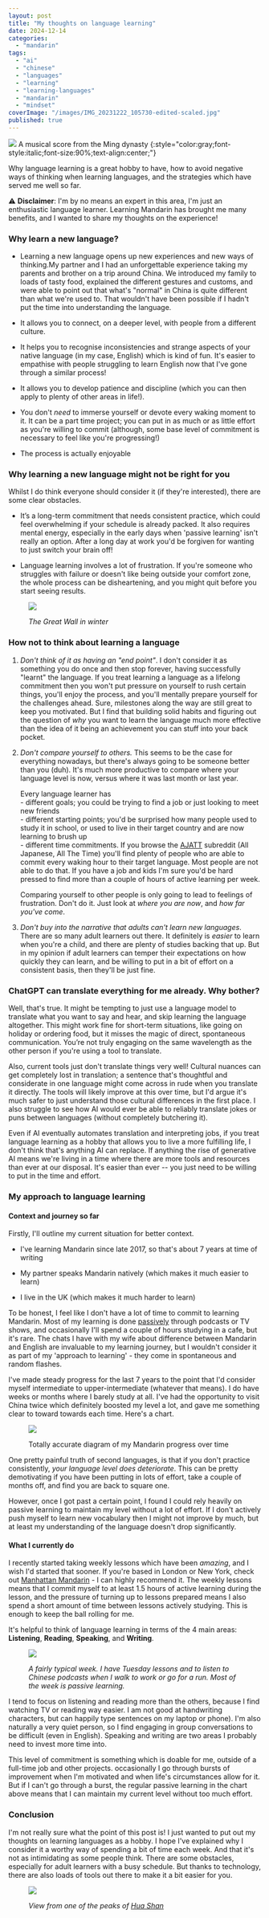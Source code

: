 ```yaml
---
layout: post
title: "My thoughts on language learning"
date: 2024-12-14
categories: 
  - "mandarin"
tags: 
  - "ai"
  - "chinese"
  - "languages"
  - "learning"
  - "learning-languages"
  - "mandarin"
  - "mindset"
coverImage: "/images/IMG_20231222_105730-edited-scaled.jpg"
published: true
---
```


![](/images/IMG_20231222_105730-edited-scaled.jpg)
A musical score from the Ming dynasty
{:style="color:gray;font-style:italic;font-size:90%;text-align:center;"}


Why language learning is a great hobby to have, how to avoid negative ways of thinking when learning languages, and the strategies which have served me well so far.

⚠️ **Disclaimer**: I'm by no means an expert in this area, I'm just an enthusiastic language learner. Learning Mandarin has brought me many benefits, and I wanted to share my thoughts on the experience!

### Why learn a new language?

- Learning a new language opens up new experiences and new ways of thinking.My partner and I had an unforgettable experience taking my parents and brother on a trip around China. We introduced my family to loads of tasty food, explained the different gestures and customs, and were able to point out that what's "normal" in China is quite different than what we're used to. That wouldn't have been possible if I hadn't put the time into understanding the language.

- It allows you to connect, on a deeper level, with people from a different culture.

- It helps you to recognise inconsistencies and strange aspects of your native language (in my case, English) which is kind of fun. It's easier to empathise with people struggling to learn English now that I've gone through a similar process!

- It allows you to develop patience and discipline (which you can then apply to plenty of other areas in life!).

- You don't _need_ to immerse yourself or devote every waking moment to it. It can be a part time project; you can put in as much or as little effort as you're willing to commit (although, some base level of commitment is necessary to feel like you're progressing!)

- The process is actually enjoyable

### Why learning a new language might not be right for you

Whilst I do think everyone should consider it (if they're interested), there are some clear obstacles.

- It’s a long-term commitment that needs consistent practice, which could feel overwhelming if your schedule is already packed. It also requires mental energy, especially in the early days when 'passive learning' isn't really an option. After a long day at work you'd be forgiven for wanting to just switch your brain off!

- Language learning involves a lot of frustration. If you're someone who struggles with failure or doesn't like being outside your comfort zone, the whole process can be disheartening, and you might quit before you start seeing results.

<figure>

![](/images/IMG_20231224_105418-edited-scaled.jpg)

<figcaption>

_The Great Wall in winter_

</figcaption>

</figure>

### How not to think about learning a language

1. _Don't think of it as having an "end point"_. I don't consider it as something you do once and then stop forever, having successfully "learnt" the language. If you treat learning a language as a lifelong commitment then you won't put pressure on yourself to rush certain things, you'll enjoy the process, and you'll mentally prepare yourself for the challenges ahead. Sure, milestones along the way are still great to keep you motivated. But I find that building solid habits and figuring out the question of _why_ you want to learn the language much more effective than the idea of it being an achievement you can stuff into your back pocket.  
    

3. _Don't compare yourself to others._ This seems to be the case for everything nowadays, but there's always going to be someone better than you (duh). It's much more productive to compare where your language level is now, versus where it was last month or last year.  
      
    Every language learner has  
    \- different goals; you could be trying to find a job or just looking to meet new friends  
    \- different starting points; you'd be surprised how many people used to study it in school, or used to live in their target country and are now learning to brush up  
    \- different time commitments. If you browse the [AJATT](https://www.reddit.com/r/ajatt/) subreddit (All Japanese, All The Time) you'll find plenty of people who are able to commit every waking hour to their target language. Most people are not able to do that. If you have a job and kids I'm sure you'd be hard pressed to find more than a couple of hours of active learning per week.  
      
    Comparing yourself to other people is only going to lead to feelings of frustration. Don't do it. Just look at _where you are now_, and _how far you've come_.  
    

5. _Don't buy into the narrative that adults can't learn new languages_. There are so many adult learners out there. It definitely is _easier_ to learn when you're a child, and there are plenty of studies backing that up. But in my opinion if adult learners can temper their expectations on how quickly they can learn, and be willing to put in a bit of effort on a consistent basis, then they'll be just fine.

### ChatGPT can translate everything for me already. Why bother?

Well, that's true. It might be tempting to just use a language model to translate what you want to say and hear, and skip learning the language altogether. This might work fine for short-term situations, like going on holiday or ordering food, but it misses the magic of direct, spontaneous communication. You’re not truly engaging on the same wavelength as the other person if you're using a tool to translate.

Also, current tools just don't translate things very well! Cultural nuances can get completely lost in translation; a sentence that's thoughtful and considerate in one language might come across in rude when you translate it directly. The tools will likely improve at this over time, but I'd argue it's much safer to just understand those cultural differences in the first place. I also struggle to see how AI would ever be able to reliably translate jokes or puns between languages (without completely butchering it).

Even if AI eventually automates translation and interpreting jobs, if you treat language learning as a hobby that allows you to live a more fulfilling life, I don't think that's anything AI can replace. If anything the rise of generative AI means we're living in a time where there are more tools and resources than ever at our disposal. It's easier than ever -- you just need to be willing to put in the time and effort.

### My approach to language learning

#### Context and journey so far

Firstly, I'll outline my current situation for better context.

- I've learning Mandarin since late 2017, so that's about 7 years at time of writing

- My partner speaks Mandarin natively (which makes it much easier to learn)

- I live in the UK (which makes it much harder to learn)

To be honest, I feel like I don't have a lot of time to commit to learning Mandarin. Most of my learning is done [passively](https://en.wikipedia.org/wiki/Passive_learning#Passive_vs._Active_learning) through podcasts or TV shows, and occasionally I'll spend a couple of hours studying in a cafe, but it's rare. The chats I have with my wife about difference between Mandarin and English are invaluable to my learning journey, but I wouldn't consider it as part of my 'approach to learning' - they come in spontaneous and random flashes.

I've made steady progress for the last 7 years to the point that I'd consider myself intermediate to upper-intermediate (whatever that means). I do have weeks or months where I barely study at all. I've had the opportunity to visit China twice which definitely boosted my level a lot, and gave me something clear to toward towards each time. Here's a chart.

<figure>

![](/images/image-2-1024x537.png)

<figcaption>

Totally accurate diagram of my Mandarin progress over time

</figcaption>

</figure>

One pretty painful truth of second languages, is that if you don't practice consistently, _your language level does deteriorate_. This can be pretty demotivating if you have been putting in lots of effort, take a couple of months off, and find you are back to square one.

However, once I got past a certain point, I found I could rely heavily on passive learning to maintain my level without a lot of effort. If I don't actively push myself to learn new vocabulary then I might not improve by much, but at least my understanding of the language doesn't drop significantly.

#### What I currently do

I recently started taking weekly lessons which have been _amazing_, and I wish I'd started that sooner. If you're based in London or New York, check out [Manhattan Mandarin](https://www.manhattanmandarin.co.uk/hskchineseclasses?gad_source=1&gclid=CjwKCAiA9vS6BhA9EiwAJpnXw82IGGWfYBAa4YyFBv9-NFagAb1IW1H2rg-MBYuAdL0YAXUciDcqfRoCY8wQAvD_BwE) - I can highly recommend it. The weekly lessons means that I commit myself to at least 1.5 hours of active learning during the lesson, and the pressure of turning up to lessons prepared means I also spend a short amount of time between lessons actively studying. This is enough to keep the ball rolling for me.

It's helpful to think of language learning in terms of the 4 main areas: **Listening**, **Reading**, **Speaking**, and **Writing**.

<figure>

![](/images/image-5-1024x541.png)

<figcaption>

_A fairly typical week. I have Tuesday lessons and to listen to Chinese podcasts when I walk to work or go for a run. Most of the week is passive learning._

</figcaption>

</figure>

I tend to focus on listening and reading more than the others, because I find watching TV or reading way easier. I am not good at handwriting characters, but can happily type sentences on my laptop or phone). I'm also naturally a very quiet person, so I find engaging in group conversations to be difficult (even in English). Speaking and writing are two areas I probably need to invest more time into.

This level of commitment is something which is doable for me, outside of a full-time job and other projects. occasionally I go through bursts of improvement when I'm motivated and when life's circumstances allow for it. But if I can't go through a burst, the regular passive learning in the chart above means that I can maintain my current level without too much effort.

### Conclusion

I'm not really sure what the point of this post is! I just wanted to put out my thoughts on learning languages as a hobby. I hope I've explained why I consider it a worthy way of spending a bit of time each week. And that it's not as intimidating as some people think. There are some obstacles, especially for adult learners with a busy schedule. But thanks to technology, there are also loads of tools out there to make it a bit easier for you.

<figure>

![](/images/hua-shan-scaled.jpg)

<figcaption>

_View from one of the peaks of [Hua Shan](https://en.wikipedia.org/wiki/Mount_Hua)_

</figcaption>

</figure>
